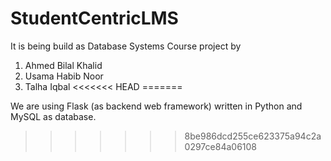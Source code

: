 # StudentCentricLMS
It is being build as Database Systems Course project
by
1. Ahmed Bilal Khalid
2. Usama Habib Noor
3. Talha Iqbal
<<<<<<< HEAD
=======

We are using Flask (as backend web framework) written in Python and MySQL as database.
>>>>>>> 8be986dcd255ce623375a94c2a0297ce84a06108
